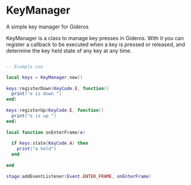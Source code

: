 # KeyManager

A simple key manager for Gideros

KeyManager is a class to manage key presses in Gideros. With it you can register a callback to be executed when a key is pressed or released, and determine the key held state of any key at any time.

```Lua

-- Example use

local keys = KeyManager.new()
 
keys:registerDown(KeyCode.E, function()
  print("e is down ")
end)
 
keys:registerUp(KeyCode.E, function()
  print("e is up ")
end)
 
local function onEnterFrame(e)
 
  if keys:state(KeyCode.A) then
    print("a held")
  end
 
end
 
stage:addEventListener(Event.ENTER_FRAME, onEnterFrame)
```
